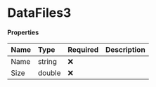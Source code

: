 # DataFiles3

**Properties**

| Name | Type   | Required | Description |
| :--- | :----- | :------- | :---------- |
| Name | string | ❌       |             |
| Size | double | ❌       |             |
